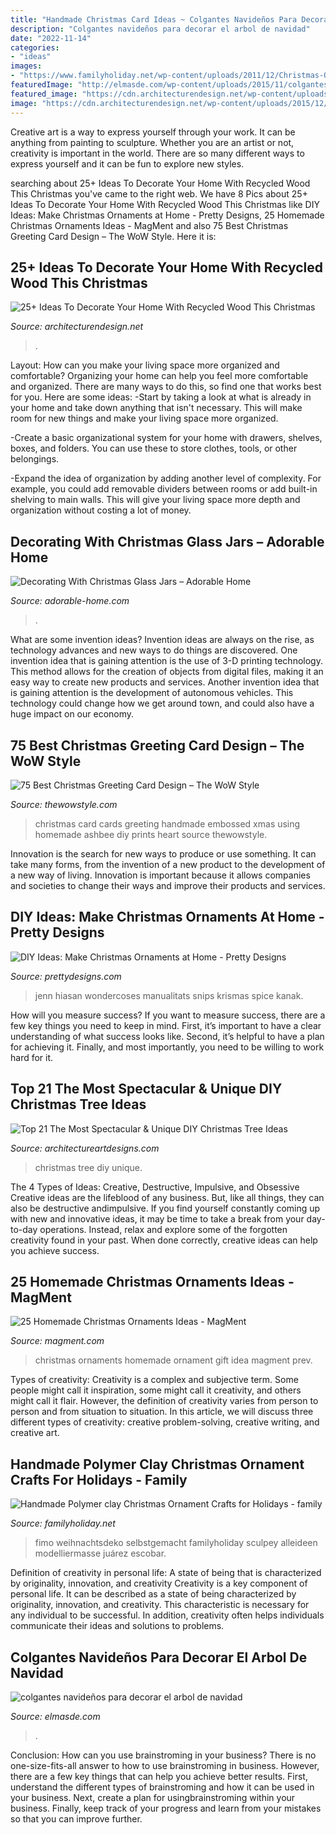 ```yaml
---
title: "Handmade Christmas Card Ideas ~ Colgantes Navideños Para Decorar El Arbol De Navidad"
description: "Colgantes navideños para decorar el arbol de navidad"
date: "2022-11-14"
categories:
- "ideas"
images:
- "https://www.familyholiday.net/wp-content/uploads/2011/12/Christmas-Ornaments_12.jpg"
featuredImage: "http://elmasde.com/wp-content/uploads/2015/11/colgantes-navideños-5.jpg"
featured_image: "https://cdn.architecturendesign.net/wp-content/uploads/2015/12/AD-Ideas-To-Decorate-Your-Home-With-Recycled-Wood-This-20.jpg"
image: "https://cdn.architecturendesign.net/wp-content/uploads/2015/12/AD-Ideas-To-Decorate-Your-Home-With-Recycled-Wood-This-20.jpg"
---
```



Creative art is a way to express yourself through your work. It can be anything from painting to sculpture. Whether you are an artist or not, creativity is important in the world. There are so many different ways to express yourself and it can be fun to explore new styles.

	

		
searching about 25+ Ideas To Decorate Your Home With Recycled Wood This Christmas you've came to the right web. We have 8 Pics about 25+ Ideas To Decorate Your Home With Recycled Wood This Christmas like DIY Ideas: Make Christmas Ornaments at Home - Pretty Designs, 25 Homemade Christmas Ornaments Ideas - MagMent and also 75 Best Christmas Greeting Card Design – The WoW Style. Here it is:
		
    
## 25+ Ideas To Decorate Your Home With Recycled Wood This Christmas

<img loading=lazy src="https://cdn.architecturendesign.net/wp-content/uploads/2015/12/AD-Ideas-To-Decorate-Your-Home-With-Recycled-Wood-This-20.jpg" onerror="this.onerror=null;this.src='https://tse3.mm.bing.net/th?id=OIP.3hrp131gZ6c-KCDqkj-N7wHaQi&amp;pid=15.1';" alt="25+ Ideas To Decorate Your Home With Recycled Wood This Christmas">

_Source: architecturendesign.net_

>. 

	

Layout: How can you make your living space more organized and comfortable?
Organizing your home can help you feel more comfortable and organized. There are many ways to do this, so find one that works best for you. Here are some ideas:
-Start by taking a look at what is already in your home and take down anything that isn't necessary. This will make room for new things and make your living space more organized.

-Create a basic organizational system for your home with drawers, shelves, boxes, and folders. You can use these to store clothes, tools, or other belongings.

-Expand the idea of organization by adding another level of complexity. For example, you could add removable dividers between rooms or add built-in shelving to main walls. This will give your living space more depth and organization without costing a lot of money.

    
## Decorating With Christmas Glass Jars – Adorable Home

<img loading=lazy src="https://adorable-home.com/wp-content/gallery/decorating-with-christmas-glass-jars/decorating-with-christmas-glass-jars-4.jpg" onerror="this.onerror=null;this.src='https://tse1.mm.bing.net/th?id=OIP.e4FVLqy_AqTY2HQFLEYGDAHaKl&amp;pid=15.1';" alt="Decorating With Christmas Glass Jars – Adorable Home">

_Source: adorable-home.com_

>. 

	

What are some invention ideas?
Invention ideas are always on the rise, as technology advances and new ways to do things are discovered. One invention idea that is gaining attention is the use of 3-D printing technology. This method allows for the creation of objects from digital files, making it an easy way to create new products and services. Another invention idea that is gaining attention is the development of autonomous vehicles. This technology could change how we get around town, and could also have a huge impact on our economy.

    
## 75 Best Christmas Greeting Card Design – The WoW Style

<img loading=lazy src="http://thewowstyle.com/wp-content/uploads/2014/11/446.jpg" onerror="this.onerror=null;this.src='https://tse3.mm.bing.net/th?id=OIP.wotJQ6Jfe22Soxv7d_05VwHaPZ&amp;pid=15.1';" alt="75 Best Christmas Greeting Card Design – The WoW Style">

_Source: thewowstyle.com_

>christmas card cards greeting handmade embossed xmas using homemade ashbee diy prints heart source thewowstyle. 

	

Innovation is the search for new ways to produce or use something. It can take many forms, from the invention of a new product to the development of a new way of living. Innovation is important because it allows companies and societies to change their ways and improve their products and services.

    
## DIY Ideas: Make Christmas Ornaments At Home - Pretty Designs

<img loading=lazy src="https://www.prettydesigns.com/wp-content/uploads/2014/11/Cupcake-Ornament.jpg" onerror="this.onerror=null;this.src='https://tse1.mm.bing.net/th?id=OIP.gLUrzZ2g-3jvI0s50Z8Q6QHaLL&amp;pid=15.1';" alt="DIY Ideas: Make Christmas Ornaments at Home - Pretty Designs">

_Source: prettydesigns.com_

>jenn hiasan wondercoses manualitats snips krismas spice kanak. 

	

How will you measure success?
If you want to measure success, there are a few key things you need to keep in mind. First, it’s important to have a clear understanding of what success looks like. Second, it’s helpful to have a plan for achieving it. Finally, and most importantly, you need to be willing to work hard for it.

    
## Top 21 The Most Spectacular &amp; Unique DIY Christmas Tree Ideas

<img loading=lazy src="https://www.architectureartdesigns.com/wp-content/uploads/2014/11/1105.jpg" onerror="this.onerror=null;this.src='https://tse2.mm.bing.net/th?id=OIP.bdrbn_z6Uh6B4rcUA4Z37gHaLH&amp;pid=15.1';" alt="Top 21 The Most Spectacular &amp; Unique DIY Christmas Tree Ideas">

_Source: architectureartdesigns.com_

>christmas tree diy unique. 

	

The 4 Types of Ideas: Creative, Destructive, Impulsive, and Obsessive
Creative ideas are the lifeblood of any business. But, like all things, they can also be destructive andimpulsive. If you find yourself constantly coming up with new and innovative ideas, it may be time to take a break from your day-to-day operations. Instead, relax and explore some of the forgotten creativity found in your past. When done correctly, creative ideas can help you achieve success.

    
## 25 Homemade Christmas Ornaments Ideas - MagMent

<img loading=lazy src="http://magment.com/wp-content/uploads/2016/10/Christmas-Ornament-Gift-Idea.jpg" onerror="this.onerror=null;this.src='https://tse4.mm.bing.net/th?id=OIP.dWMqXJYGNAK-NK2jbHsjQwHaJ4&amp;pid=15.1';" alt="25 Homemade Christmas Ornaments Ideas - MagMent">

_Source: magment.com_

>christmas ornaments homemade ornament gift idea magment prev. 

	

Types of creativity:
Creativity is a complex and subjective term. Some people might call it inspiration, some might call it creativity, and others might call it flair. However, the definition of creativity varies from person to person and from situation to situation. In this article, we will discuss three different types of creativity: creative problem-solving, creative writing, and creative art.

    
## Handmade Polymer Clay Christmas Ornament Crafts For Holidays - Family

<img loading=lazy src="https://www.familyholiday.net/wp-content/uploads/2011/12/Christmas-Ornaments_12.jpg" onerror="this.onerror=null;this.src='https://tse3.mm.bing.net/th?id=OIP.chAMZeUQBMH_G6o0NtHBRgHaJ4&amp;pid=15.1';" alt="Handmade Polymer clay Christmas Ornament Crafts for Holidays - family">

_Source: familyholiday.net_

>fimo weihnachtsdeko selbstgemacht familyholiday sculpey alleideen modelliermasse juárez escobar. 

	

Definition of creativity in personal life: A state of being that is characterized by originality, innovation, and creativity
Creativity is a key component of personal life. It can be described as a state of being characterized by originality, innovation, and creativity. This characteristic is necessary for any individual to be successful. In addition, creativity often helps individuals communicate their ideas and solutions to problems.

    
## Colgantes Navideños Para Decorar El Arbol De Navidad

<img loading=lazy src="http://elmasde.com/wp-content/uploads/2015/11/colgantes-navideños-5.jpg" onerror="this.onerror=null;this.src='https://tse3.mm.bing.net/th?id=OIP.dwK5RK1iPeYhuuB4AVvkUAHaE8&amp;pid=15.1';" alt="colgantes navideños para decorar el arbol de navidad">

_Source: elmasde.com_

>. 

	

Conclusion: How can you use brainstroming in your business?
There is no one-size-fits-all answer to how to use brainstroming in business. However, there are a few key things that can help you achieve better results. First, understand the different types of brainstroming and how it can be used in your business. Next, create a plan for usingbrainstroming within your business. Finally, keep track of your progress and learn from your mistakes so that you can improve further.

